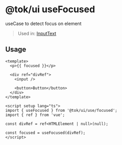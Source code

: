 # @tok/ui useFocused

useCase to detect focus on element

> Used in:
> [InputText](../../components/InputText/README.md)

## Usage

```vue
<template>
  <p>{{ focused }}</p>

  <div ref="divRef">
    <input />

    <button>Button</button>
  </div>
</template>

<script setup lang="ts">
import { useFocused } from '@tok/ui/use/focused';
import { ref } from 'vue';

const divRef = ref<HTMLElement | null>(null);

const focused = useFocused(divRef);
</script>
```
